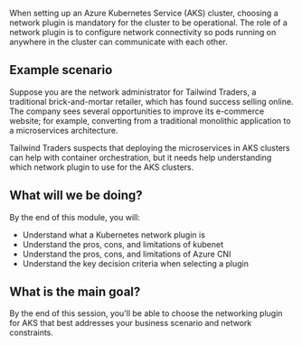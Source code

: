 When setting up an Azure Kubernetes Service (AKS) cluster, choosing a network plugin is mandatory for the cluster to be operational. The role of a network plugin is to configure network connectivity so pods running on anywhere in the cluster can communicate with each other.

## Example scenario

Suppose you are the network administrator for Tailwind Traders, a traditional brick-and-mortar retailer, which has found success selling online. The company sees several opportunities to improve its e-commerce website; for example, converting from a traditional monolithic application to a microservices architecture.

Tailwind Traders suspects that deploying the microservices in AKS clusters can help with container orchestration, but it needs help understanding which network plugin to use for the AKS clusters.

## What will we be doing?

By the end of this module, you will:

* Understand what a Kubernetes network plugin is
* Understand the pros, cons, and limitations of kubenet
* Understand the pros, cons, and limitations of Azure CNI
* Understand the key decision criteria when selecting a plugin

## What is the main goal?

By the end of this session, you'll be able to choose the networking plugin for AKS that best addresses your business scenario and network constraints.
